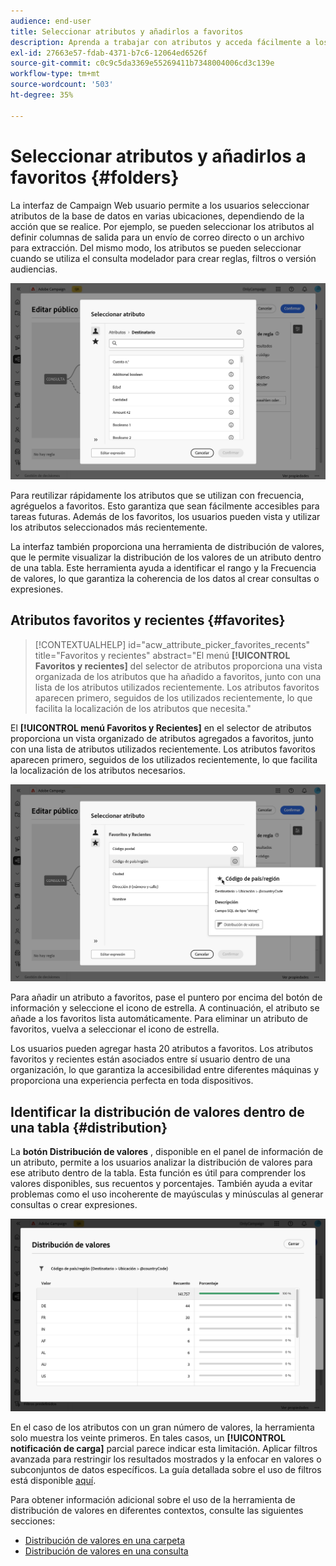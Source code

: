 ```yaml
---
audience: end-user
title: Seleccionar atributos y añadirlos a favoritos
description: Aprenda a trabajar con atributos y acceda fácilmente a los atributos favoritos y utilizados recientemente.
exl-id: 27663e57-fdab-4371-b7c6-12064ed6526f
source-git-commit: c0c9c5da3369e55269411b7348004006cd3c139e
workflow-type: tm+mt
source-wordcount: '503'
ht-degree: 35%

---
```


# Seleccionar atributos y añadirlos a favoritos {#folders}

La interfaz de Campaign Web usuario permite a los usuarios seleccionar atributos de la base de datos en varias ubicaciones, dependiendo de la acción que se realice. Por ejemplo, se pueden seleccionar los atributos al definir columnas de salida para un envío de correo directo o un archivo para extracción. Del mismo modo, los atributos se pueden seleccionar cuando se utiliza el consulta modelador para crear reglas, filtros o versión audiencias.

![Seleccione atributos en la interfaz de base de datos, mostrando las opciones de atributos.](assets/attributes-list.png)

Para reutilizar rápidamente los atributos que se utilizan con frecuencia, agréguelos a favoritos. Esto garantiza que sean fácilmente accesibles para tareas futuras. Además de los favoritos, los usuarios pueden vista y utilizar los atributos seleccionados más recientemente.

La interfaz también proporciona una herramienta de distribución de valores, que le permite visualizar la distribución de los valores de un atributo dentro de una tabla. Este herramienta ayuda a identificar el rango y la Frecuencia de valores, lo que garantiza la coherencia de los datos al crear consultas o expresiones.

## Atributos favoritos y recientes {#favorites}

>[!CONTEXTUALHELP]
>id="acw_attribute_picker_favorites_recents"
>title="Favoritos y recientes"
>abstract="El menú **[!UICONTROL Favoritos y recientes]** del selector de atributos proporciona una vista organizada de los atributos que ha añadido a favoritos, junto con una lista de los atributos utilizados recientemente. Los atributos favoritos aparecen primero, seguidos de los utilizados recientemente, lo que facilita la localización de los atributos que necesita."

El **[!UICONTROL menú Favoritos y Recientes]** en el selector de atributos proporciona un vista organizado de atributos agregados a favoritos, junto con una lista de atributos utilizados recientemente. Los atributos favoritos aparecen primero, seguidos de los utilizados recientemente, lo que facilita la localización de los atributos necesarios.

![Menú Favoritos y atributos recientes, que muestra los atributos favoritos y los utilizados recientemente.](assets/attributes-favorites.png)

Para añadir un atributo a favoritos, pase el puntero por encima del botón de información y seleccione el icono de estrella. A continuación, el atributo se añade a los favoritos lista automáticamente. Para eliminar un atributo de favoritos, vuelva a seleccionar el icono de estrella.

Los usuarios pueden agregar hasta 20 atributos a favoritos. Los atributos favoritos y recientes están asociados entre sí usuario dentro de una organización, lo que garantiza la accesibilidad entre diferentes máquinas y proporciona una experiencia perfecta en toda dispositivos.

## Identificar la distribución de valores dentro de una tabla {#distribution}

La **botón Distribución de valores** , disponible en el panel de información de un atributo, permite a los usuarios analizar la distribución de valores para ese atributo dentro de la tabla. Esta función es útil para comprender los valores disponibles, sus recuentos y porcentajes. También ayuda a evitar problemas como el uso incoherente de mayúsculas y minúsculas al generar consultas o crear expresiones.

![Distribución de valores herramienta interfaz, mostrando recuentos y porcentajes de valores de atributo.](assets/attributes-distribution-values.png)

En el caso de los atributos con un gran número de valores, la herramienta solo muestra los veinte primeros. En tales casos, un **[!UICONTROL notificación de carga]** parcial parece indicar esta limitación. Aplicar filtros avanzada para restringir los resultados mostrados y la enfocar en valores o subconjuntos de datos específicos. La guía detallada sobre el uso de filtros está disponible [aquí](../get-started/work-with-folders.md#filter-the-values).

Para obtener información adicional sobre el uso de la herramienta de distribución de valores en diferentes contextos, consulte las siguientes secciones:

* [Distribución de valores en una carpeta](../get-started/work-with-folders.md##distribution-values-folder)
* [Distribución de valores en una consulta](../query/build-query.md#distribution-values-query)